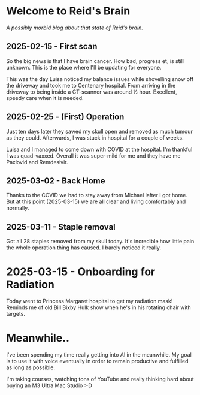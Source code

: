 # Welcome to Reid's Brain
_A possibly morbid blog about that state of Reid's brain._

## 2025-02-15 - First scan
So the big news is that I have brain cancer. How bad, progress et, is still unknown. This is the place where I'll be updating  for everyone.

This was the day Luisa noticed my balance issues while shovelling snow off the driveway and took me to Centenary hospital. From arriving in the driveway to being inside a CT-scanner was around ½ hour. Excellent, speedy care when it is needed.

## 2025-02-25 - (First) Operation
Just ten days later they sawed my skull open and removed as much tumour as they could. Afterwards, I was stuck in hospital for a couple of weeks.

Luisa and I managed to come down with COVID at the hospital. I'm thankful I was quad-vaxxed. Overall it was super-mild for me and they have me Paxlovid and Remdesivir.

## 2025-03-02 - Back Home

Thanks to the COVID we had to stay away from Michael lafter I got home. But at this point (2025-03-15) we are all clear and living comfortably and normally.

## 2025-03-11 - Staple removal
Got all 28 staples removed from my skull today. It's incredible how little pain the whole operation thing has caused. I barely noticed it really.

# 2025-03-15 - Onboarding for Radiation
Today went to Princess Margaret hospital to get my radiation mask! Reminds me of old Bill Bixby Hulk show when he's in his rotating chair with targets.

# Meanwhile..

I've been spending my time really getting into AI in the meanwhile. My goal is to use it with voice eventually in order to remain productive and fulfilled as long as possible.

I'm taking courses, watching tons of YouTube and really thinking hard about buying an M3 Ultra Mac Studio :-D

<!--stackedit_data:
eyJoaXN0b3J5IjpbNzY1MTg2NDMzLC0xODEzOTYwMjkxLDExMz
EwMDQzOCwtMjQ3Nzc4ODY1LC03NTc1NDQxOV19
-->